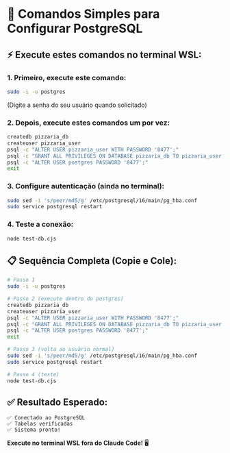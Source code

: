 # 🚀 Comandos Simples para Configurar PostgreSQL

## ⚡ Execute estes comandos no terminal WSL:

### 1. Primeiro, execute este comando:
```bash
sudo -i -u postgres
```
(Digite a senha do seu usuário quando solicitado)

### 2. Depois, execute estes comandos um por vez:
```bash
createdb pizzaria_db
createuser pizzaria_user
psql -c "ALTER USER pizzaria_user WITH PASSWORD '8477';"
psql -c "GRANT ALL PRIVILEGES ON DATABASE pizzaria_db TO pizzaria_user;"
psql -c "ALTER USER postgres PASSWORD '8477';"
exit
```

### 3. Configure autenticação (ainda no terminal):
```bash
sudo sed -i 's/peer/md5/g' /etc/postgresql/16/main/pg_hba.conf
sudo service postgresql restart
```

### 4. Teste a conexão:
```bash
node test-db.cjs
```

## 📋 Sequência Completa (Copie e Cole):
```bash
# Passo 1
sudo -i -u postgres

# Passo 2 (execute dentro do postgres)
createdb pizzaria_db
createuser pizzaria_user  
psql -c "ALTER USER pizzaria_user WITH PASSWORD '8477';"
psql -c "GRANT ALL PRIVILEGES ON DATABASE pizzaria_db TO pizzaria_user;"
psql -c "ALTER USER postgres PASSWORD '8477';"
exit

# Passo 3 (volta ao usuário normal)
sudo sed -i 's/peer/md5/g' /etc/postgresql/16/main/pg_hba.conf
sudo service postgresql restart

# Passo 4 (teste)
node test-db.cjs
```

## ✅ Resultado Esperado:
```
✅ Conectado ao PostgreSQL
✅ Tabelas verificadas
✅ Sistema pronto!
```

**Execute no terminal WSL fora do Claude Code!** 🖥️
